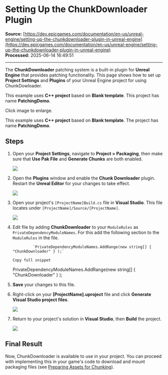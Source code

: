 # Setting Up the ChunkDownloader Plugin

**Source:** [https://dev.epicgames.com/documentation/en-us/unreal-engine/setting-up-the-chunkdownloader-plugin-in-unreal-engine](https://dev.epicgames.com/documentation/en-us/unreal-engine/setting-up-the-chunkdownloader-plugin-in-unreal-engine)  
**Processed:** 2025-06-14 16:49:51

---

The **ChunkDownloader** patching system is a built-in plugin for **Unreal Engine** that provides patching functionality. This page shows how to set up **Project Settings** and **Plugins** of your Unreal Engine project for using ChunkDowloader.

This example uses **C++ project** based on **Blank template**. This project has name **PatchingDemo**.

Click image to enlarge.

This example uses **C++ project** based on **Blank template**. The project has name **PatchingDemo**.

## Steps

1.  Open your **Project Settings**, navigate to **Project > Packaging**, then make sure that **Use Pak File** and **Generate Chunks** are both enabled.
    
    ![](https://d1iv7db44yhgxn.cloudfront.net/documentation/images/35ff3075-8f3c-460d-9756-458aeeb3fe10/02_projsetenablechunking.png)
2.  Open the **Plugins** window and enable the **Chunk Downloader** plugin. Restart the **Unreal Editor** for your changes to take effect.
    
    ![](https://d1iv7db44yhgxn.cloudfront.net/documentation/images/734580b7-b9a6-4d73-9582-54d856aedec2/03_chunkdownloaderplugin.png)
3.  Open your project's `[ProjectName]Build.cs` file in **Visual Studio**. This file locates under `[ProjectName]/Source/[ProjectName]`.
    
    ![](https://d1iv7db44yhgxn.cloudfront.net/documentation/images/8ee769d1-27d6-46ee-b279-d8c6efb7c55b/04_buildfileloc.png)
4.  Edit file by adding **ChunkDownloader** to your `ModuleRules` as `PrivateDependencyModuleNames`. For this add the following section to the `ModuleRules` in the file.
    
    ```
             `PrivateDependencyModuleNames.AddRange(new string[] { "ChunkDownloader" } );`
    		
    Copy full snippet
    ```
    PrivateDependencyModuleNames.AddRange(new string\[\] { "ChunkDownloader" } );
5.  **Save** your changes to this file.
    
6.  Right-click on your **\[ProjectName\].uproject** file and click **Generate Visual Studio project files**.
    
    ![](https://d1iv7db44yhgxn.cloudfront.net/documentation/images/df31c821-d060-4acb-a671-e87b320f2c60/05_genvsprojfiles.png)
7.  Return to your project's solution in **Visual Studio**, then **Build** the project.
    
    ![](https://d1iv7db44yhgxn.cloudfront.net/documentation/images/bf2249f2-97ac-4373-a7dc-0ce7105bc02c/06_vsbuildproject.png)

## Final Result

Now, ChunkDownloader is available to use in your project. You can proceed with implementing this in your game's code to download and mount packaging files (see [Preparing Assets for Chunking](/documentation/en-us/unreal-engine/preparing-assets-for-chunking-in-unreal-engine)).